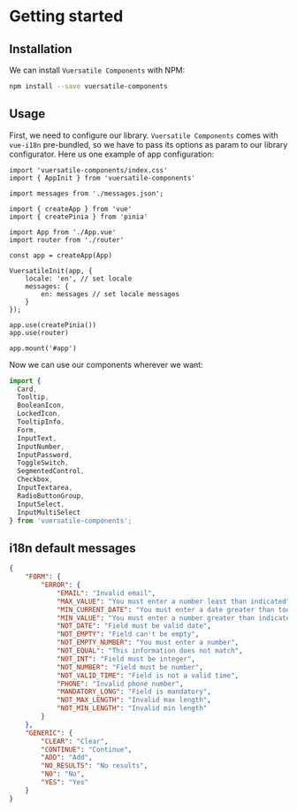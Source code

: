 # Getting started

## Installation

We can install `Vuersatile Components` with NPM:

```bash
npm install --save vuersatile-components
```


## Usage

First, we need to configure our library. `Vuersatile Components` comes with `vue-i18n` pre-bundled, so we have to pass its options as param to our library configurator. Here us one example of app configuration:

```js{1-2,14-19}
import 'vuersatile-components/index.css'
import { AppInit } from 'vuersatile-components'

import messages from './messages.json';

import { createApp } from 'vue'
import { createPinia } from 'pinia'

import App from './App.vue'
import router from './router'

const app = createApp(App)

VuersatileInit(app, {
    locale: 'en', // set locale
    messages: {
        en: messages // set locale messages
    }
});

app.use(createPinia())
app.use(router)

app.mount('#app')
```

Now we can use our components wherever we want: 

```js
import {
  Card,
  Tooltip,
  BooleanIcon,
  LockedIcon,
  TooltipInfo,
  Form,
  InputText,
  InputNumber,
  InputPassword,
  ToggleSwitch,
  SegmentedControl,
  Checkbox,
  InputTextarea,
  RadioButtonGroup,
  InputSelect,
  InputMultiSelect
} from 'vuersatile-components';
```

## i18n default messages

```json
{
    "FORM": {
        "ERROR": {
            "EMAIL": "Invalid email",
            "MAX_VALUE": "You must enter a number least than indicated",
            "MIN_CURRENT_DATE": "You must enter a date greater than today",
            "MIN_VALUE": "You must enter a number greater than indicated",
            "NOT_DATE": "Field must be valid date",
            "NOT_EMPTY": "Field can't be empty",
            "NOT_EMPTY_NUMBER": "You must enter a number",
            "NOT_EQUAL": "This information does not match",
            "NOT_INT": "Field must be integer",
            "NOT_NUMBER": "Field must be number",
            "NOT_VALID_TIME": "Field is not a valid time",
            "PHONE": "Invalid phone number",
            "MANDATORY_LONG": "Field is mandatory",
            "NOT_MAX_LENGTH": "Invalid max length",
            "NOT_MIN_LENGTH": "Invalid min length"
        }
    },
    "GENERIC": {
        "CLEAR": "Clear",
        "CONTINUE": "Continue",
        "ADD": "Add",
        "NO_RESULTS": "No results",
        "NO": "No",
        "YES": "Yes"
    }
}
```
